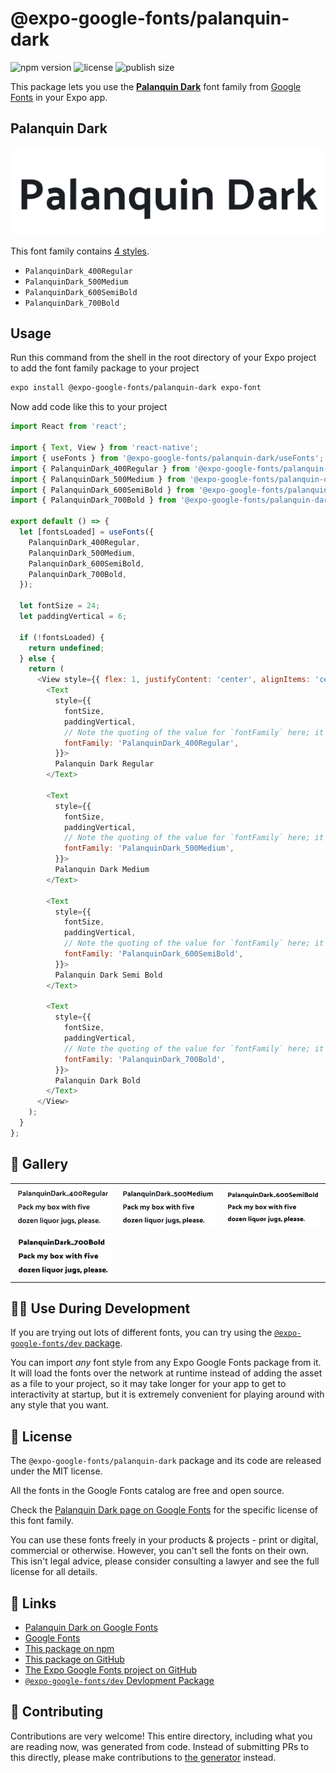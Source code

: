 # @expo-google-fonts/palanquin-dark

![npm version](https://flat.badgen.net/npm/v/@expo-google-fonts/palanquin-dark)
![license](https://flat.badgen.net/github/license/expo/google-fonts)
![publish size](https://flat.badgen.net/packagephobia/install/@expo-google-fonts/palanquin-dark)

This package lets you use the [**Palanquin Dark**](https://fonts.google.com/specimen/Palanquin+Dark) font family from [Google Fonts](https://fonts.google.com/) in your Expo app.

## Palanquin Dark

![Palanquin Dark](./font-family.png)

This font family contains [4 styles](#-gallery).

- `PalanquinDark_400Regular`
- `PalanquinDark_500Medium`
- `PalanquinDark_600SemiBold`
- `PalanquinDark_700Bold`

## Usage

Run this command from the shell in the root directory of your Expo project to add the font family package to your project
```sh
expo install @expo-google-fonts/palanquin-dark expo-font
```

Now add code like this to your project
```js
import React from 'react';

import { Text, View } from 'react-native';
import { useFonts } from '@expo-google-fonts/palanquin-dark/useFonts';
import { PalanquinDark_400Regular } from '@expo-google-fonts/palanquin-dark/400Regular';
import { PalanquinDark_500Medium } from '@expo-google-fonts/palanquin-dark/500Medium';
import { PalanquinDark_600SemiBold } from '@expo-google-fonts/palanquin-dark/600SemiBold';
import { PalanquinDark_700Bold } from '@expo-google-fonts/palanquin-dark/700Bold';

export default () => {
  let [fontsLoaded] = useFonts({
    PalanquinDark_400Regular,
    PalanquinDark_500Medium,
    PalanquinDark_600SemiBold,
    PalanquinDark_700Bold,
  });

  let fontSize = 24;
  let paddingVertical = 6;

  if (!fontsLoaded) {
    return undefined;
  } else {
    return (
      <View style={{ flex: 1, justifyContent: 'center', alignItems: 'center' }}>
        <Text
          style={{
            fontSize,
            paddingVertical,
            // Note the quoting of the value for `fontFamily` here; it expects a string!
            fontFamily: 'PalanquinDark_400Regular',
          }}>
          Palanquin Dark Regular
        </Text>

        <Text
          style={{
            fontSize,
            paddingVertical,
            // Note the quoting of the value for `fontFamily` here; it expects a string!
            fontFamily: 'PalanquinDark_500Medium',
          }}>
          Palanquin Dark Medium
        </Text>

        <Text
          style={{
            fontSize,
            paddingVertical,
            // Note the quoting of the value for `fontFamily` here; it expects a string!
            fontFamily: 'PalanquinDark_600SemiBold',
          }}>
          Palanquin Dark Semi Bold
        </Text>

        <Text
          style={{
            fontSize,
            paddingVertical,
            // Note the quoting of the value for `fontFamily` here; it expects a string!
            fontFamily: 'PalanquinDark_700Bold',
          }}>
          Palanquin Dark Bold
        </Text>
      </View>
    );
  }
};

```

## 🔡 Gallery


||||
|-|-|-|
|![PalanquinDark_400Regular](.//400Regular/PalanquinDark_400Regular.ttf.png)|![PalanquinDark_500Medium](.//500Medium/PalanquinDark_500Medium.ttf.png)|![PalanquinDark_600SemiBold](.//600SemiBold/PalanquinDark_600SemiBold.ttf.png)||
|![PalanquinDark_700Bold](.//700Bold/PalanquinDark_700Bold.ttf.png)||||


## 👩‍💻 Use During Development

If you are trying out lots of different fonts, you can try using the [`@expo-google-fonts/dev` package](https://github.com/freeboub/google-fonts/tree/master/font-packages/dev#readme).

You can import *any* font style from any Expo Google Fonts package from it. It will load the fonts
over the network at runtime instead of adding the asset as a file to your project, so it may take longer
for your app to get to interactivity at startup, but it is extremely convenient
for playing around with any style that you want.

## 📖 License

The `@expo-google-fonts/palanquin-dark` package and its code are released under the MIT license.

All the fonts in the Google Fonts catalog are free and open source.

Check the [Palanquin Dark page on Google Fonts](https://fonts.google.com/specimen/Palanquin+Dark) for the specific license of this font family.

You can use these fonts freely in your products & projects - print or digital, commercial or otherwise. However, you can't sell the fonts on their own. This isn't legal advice, please consider consulting a lawyer and see the full license for all details.

## 🔗 Links

- [Palanquin Dark on Google Fonts](https://fonts.google.com/specimen/Palanquin+Dark)
- [Google Fonts](https://fonts.google.com/)
- [This package on npm](https://www.npmjs.com/package/@expo-google-fonts/palanquin-dark)
- [This package on GitHub](https://github.com/freeboub/google-fonts/tree/master/font-packages/palanquin-dark)
- [The Expo Google Fonts project on GitHub](https://github.com/freeboub/google-fonts)
- [`@expo-google-fonts/dev` Devlopment Package](https://github.com/freeboub/google-fonts/tree/master/font-packages/dev)

## 🤝 Contributing

Contributions are very welcome! This entire directory, including what you are reading now, was generated from code. Instead of submitting PRs to this directly, please make contributions to [the generator](https://github.com/freeboub/google-fonts/tree/master/packages/generator) instead.
